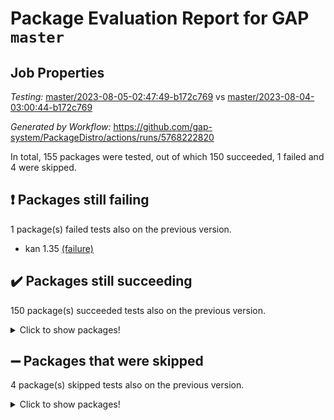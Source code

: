 # Package Evaluation Report for GAP `master`

## Job Properties

*Testing:* [master/2023-08-05-02:47:49-b172c769](https://github.com/gap-system/PackageDistro/blob/data/reports/master/2023-08-05-02:47:49-b172c769) vs [master/2023-08-04-03:00:44-b172c769](https://github.com/gap-system/PackageDistro/blob/data/reports/master/2023-08-04-03:00:44-b172c769)

*Generated by Workflow:* https://github.com/gap-system/PackageDistro/actions/runs/5768222820

In total, 155 packages were tested, out of which 150 succeeded, 1 failed and 4 were skipped.

## :exclamation: Packages still failing

1 package(s) failed tests also on the previous version.
- kan 1.35 [(failure)](https://github.com/gap-system/PackageDistro/actions/runs/5768222820/job/15639150005)

## :heavy_check_mark: Packages still succeeding

150 package(s) succeeded tests also on the previous version.
<details><summary>Click to show packages!</summary>

- 4ti2interface 2023.02-04 [(success)](https://github.com/gap-system/PackageDistro/actions/runs/5768222820/job/15639144754)
- ace 5.6.2 [(success)](https://github.com/gap-system/PackageDistro/actions/runs/5768222820/job/15639144821)
- aclib 1.3.2 [(success)](https://github.com/gap-system/PackageDistro/actions/runs/5768222820/job/15639144881)
- agt 0.3.1 [(success)](https://github.com/gap-system/PackageDistro/actions/runs/5768222820/job/15639144944)
- alnuth 3.2.1 [(success)](https://github.com/gap-system/PackageDistro/actions/runs/5768222820/job/15639145003)
- anupq 3.3.0 [(success)](https://github.com/gap-system/PackageDistro/actions/runs/5768222820/job/15639145059)
- atlasrep 2.1.6 [(success)](https://github.com/gap-system/PackageDistro/actions/runs/5768222820/job/15639145126)
- autodoc 2023.06.19 [(success)](https://github.com/gap-system/PackageDistro/actions/runs/5768222820/job/15639145185)
- automata 1.15 [(success)](https://github.com/gap-system/PackageDistro/actions/runs/5768222820/job/15639145237)
- automgrp 1.3.2 [(success)](https://github.com/gap-system/PackageDistro/actions/runs/5768222820/job/15639145293)
- autpgrp 1.11 [(success)](https://github.com/gap-system/PackageDistro/actions/runs/5768222820/job/15639145348)
- cap 2023.08-03 [(success)](https://github.com/gap-system/PackageDistro/actions/runs/5768222820/job/15639145402)
- caratinterface 2.3.5 [(success)](https://github.com/gap-system/PackageDistro/actions/runs/5768222820/job/15639145456)
- cddinterface 2022.11.01 [(success)](https://github.com/gap-system/PackageDistro/actions/runs/5768222820/job/15639145531)
- circle 1.6.6 [(success)](https://github.com/gap-system/PackageDistro/actions/runs/5768222820/job/15639145582)
- classicpres 1.22 [(success)](https://github.com/gap-system/PackageDistro/actions/runs/5768222820/job/15639145630)
- cohomolo 1.6.11 [(success)](https://github.com/gap-system/PackageDistro/actions/runs/5768222820/job/15639145709)
- congruence 1.2.5 [(success)](https://github.com/gap-system/PackageDistro/actions/runs/5768222820/job/15639145771)
- corelg 1.56 [(success)](https://github.com/gap-system/PackageDistro/actions/runs/5768222820/job/15639145902)
- crime 1.6 [(success)](https://github.com/gap-system/PackageDistro/actions/runs/5768222820/job/15639145971)
- crisp 1.4.6 [(success)](https://github.com/gap-system/PackageDistro/actions/runs/5768222820/job/15639146031)
- crypting 0.10.4 [(success)](https://github.com/gap-system/PackageDistro/actions/runs/5768222820/job/15639146094)
- cryst 4.1.26 [(success)](https://github.com/gap-system/PackageDistro/actions/runs/5768222820/job/15639146152)
- crystcat 1.1.10 [(success)](https://github.com/gap-system/PackageDistro/actions/runs/5768222820/job/15639146216)
- ctbllib 1.3.6 [(success)](https://github.com/gap-system/PackageDistro/actions/runs/5768222820/job/15639146307)
- cubefree 1.19 [(success)](https://github.com/gap-system/PackageDistro/actions/runs/5768222820/job/15639146381)
- curlinterface 2.3.2 [(success)](https://github.com/gap-system/PackageDistro/actions/runs/5768222820/job/15639146454)
- cvec 2.8.1 [(success)](https://github.com/gap-system/PackageDistro/actions/runs/5768222820/job/15639146512)
- datastructures 0.3.0 [(success)](https://github.com/gap-system/PackageDistro/actions/runs/5768222820/job/15639146572)
- deepthought 1.0.6 [(success)](https://github.com/gap-system/PackageDistro/actions/runs/5768222820/job/15639146633)
- design 1.8 [(success)](https://github.com/gap-system/PackageDistro/actions/runs/5768222820/job/15639146693)
- difsets 2.3.1 [(success)](https://github.com/gap-system/PackageDistro/actions/runs/5768222820/job/15639146766)
- digraphs 1.6.2 [(success)](https://github.com/gap-system/PackageDistro/actions/runs/5768222820/job/15639146823)
- edim 1.3.7 [(success)](https://github.com/gap-system/PackageDistro/actions/runs/5768222820/job/15639146880)
- example 4.3.4 [(success)](https://github.com/gap-system/PackageDistro/actions/runs/5768222820/job/15639146977)
- examplesforhomalg 2023.07-01 [(success)](https://github.com/gap-system/PackageDistro/actions/runs/5768222820/job/15639147036)
- factint 1.6.3 [(success)](https://github.com/gap-system/PackageDistro/actions/runs/5768222820/job/15639147126)
- ferret 1.0.9 [(success)](https://github.com/gap-system/PackageDistro/actions/runs/5768222820/job/15639147191)
- fga 1.5.0 [(success)](https://github.com/gap-system/PackageDistro/actions/runs/5768222820/job/15639147260)
- fining 1.5.6 [(success)](https://github.com/gap-system/PackageDistro/actions/runs/5768222820/job/15639147333)
- float 1.0.3 [(success)](https://github.com/gap-system/PackageDistro/actions/runs/5768222820/job/15639147391)
- format 1.4.3 [(success)](https://github.com/gap-system/PackageDistro/actions/runs/5768222820/job/15639147458)
- forms 1.2.9 [(success)](https://github.com/gap-system/PackageDistro/actions/runs/5768222820/job/15639147532)
- fplsa 1.2.6 [(success)](https://github.com/gap-system/PackageDistro/actions/runs/5768222820/job/15639147624)
- fr 2.4.12 [(success)](https://github.com/gap-system/PackageDistro/actions/runs/5768222820/job/15639147706)
- francy 2.0.3 [(success)](https://github.com/gap-system/PackageDistro/actions/runs/5768222820/job/15639147777)
- fwtree 1.3 [(success)](https://github.com/gap-system/PackageDistro/actions/runs/5768222820/job/15639147841)
- gapdoc 1.6.6 [(success)](https://github.com/gap-system/PackageDistro/actions/runs/5768222820/job/15639147916)
- gauss 2023.02-04 [(success)](https://github.com/gap-system/PackageDistro/actions/runs/5768222820/job/15639147988)
- gaussforhomalg 2023.02-04 [(success)](https://github.com/gap-system/PackageDistro/actions/runs/5768222820/job/15639148058)
- gbnp 1.0.5 [(success)](https://github.com/gap-system/PackageDistro/actions/runs/5768222820/job/15639148127)
- generalizedmorphismsforcap 2023.03-01 [(success)](https://github.com/gap-system/PackageDistro/actions/runs/5768222820/job/15639148198)
- genss 1.6.8 [(success)](https://github.com/gap-system/PackageDistro/actions/runs/5768222820/job/15639148276)
- gradedmodules 2023.02-04 [(success)](https://github.com/gap-system/PackageDistro/actions/runs/5768222820/job/15639148355)
- gradedringforhomalg 2023.02-04 [(success)](https://github.com/gap-system/PackageDistro/actions/runs/5768222820/job/15639148429)
- grape 4.9.0 [(success)](https://github.com/gap-system/PackageDistro/actions/runs/5768222820/job/15639148494)
- groupoids 1.73 [(success)](https://github.com/gap-system/PackageDistro/actions/runs/5768222820/job/15639148570)
- grpconst 2.6.4 [(success)](https://github.com/gap-system/PackageDistro/actions/runs/5768222820/job/15639148639)
- guarana 0.96.3 [(success)](https://github.com/gap-system/PackageDistro/actions/runs/5768222820/job/15639148711)
- guava 3.18 [(success)](https://github.com/gap-system/PackageDistro/actions/runs/5768222820/job/15639148782)
- hap 1.57 [(success)](https://github.com/gap-system/PackageDistro/actions/runs/5768222820/job/15639148863)
- hapcryst 0.1.15 [(success)](https://github.com/gap-system/PackageDistro/actions/runs/5768222820/job/15639148959)
- hecke 1.5.3 [(success)](https://github.com/gap-system/PackageDistro/actions/runs/5768222820/job/15639149031)
- help 3.5 [(success)](https://github.com/gap-system/PackageDistro/actions/runs/5768222820/job/15639149105)
- homalg 2023.02-05 [(success)](https://github.com/gap-system/PackageDistro/actions/runs/5768222820/job/15639149185)
- homalgtocas 2023.02-04 [(success)](https://github.com/gap-system/PackageDistro/actions/runs/5768222820/job/15639149257)
- idrel 2.45 [(success)](https://github.com/gap-system/PackageDistro/actions/runs/5768222820/job/15639149331)
- images 1.3.1 [(success)](https://github.com/gap-system/PackageDistro/actions/runs/5768222820/job/15639149401)
- intpic 0.3.0 [(success)](https://github.com/gap-system/PackageDistro/actions/runs/5768222820/job/15639149472)
- io 4.8.1 [(success)](https://github.com/gap-system/PackageDistro/actions/runs/5768222820/job/15639149542)
- io_forhomalg 2023.02-04 [(success)](https://github.com/gap-system/PackageDistro/actions/runs/5768222820/job/15639149625)
- irredsol 1.4.4 [(success)](https://github.com/gap-system/PackageDistro/actions/runs/5768222820/job/15639149685)
- json 2.1.1 [(success)](https://github.com/gap-system/PackageDistro/actions/runs/5768222820/job/15639149766)
- jupyterkernel 1.5.0 [(success)](https://github.com/gap-system/PackageDistro/actions/runs/5768222820/job/15639149835)
- jupyterviz 1.5.6 [(success)](https://github.com/gap-system/PackageDistro/actions/runs/5768222820/job/15639149915)
- kbmag 1.5.11 [(success)](https://github.com/gap-system/PackageDistro/actions/runs/5768222820/job/15639150066)
- laguna 3.9.6 [(success)](https://github.com/gap-system/PackageDistro/actions/runs/5768222820/job/15639150135)
- liealgdb 2.2.1 [(success)](https://github.com/gap-system/PackageDistro/actions/runs/5768222820/job/15639150214)
- liepring 2.8 [(success)](https://github.com/gap-system/PackageDistro/actions/runs/5768222820/job/15639150275)
- liering 2.4.2 [(success)](https://github.com/gap-system/PackageDistro/actions/runs/5768222820/job/15639150341)
- linearalgebraforcap 2023.06-02 [(success)](https://github.com/gap-system/PackageDistro/actions/runs/5768222820/job/15639150410)
- localizeringforhomalg 2023.02-04 [(success)](https://github.com/gap-system/PackageDistro/actions/runs/5768222820/job/15639150478)
- loops 3.4.3 [(success)](https://github.com/gap-system/PackageDistro/actions/runs/5768222820/job/15639150548)
- lpres 1.0.3 [(success)](https://github.com/gap-system/PackageDistro/actions/runs/5768222820/job/15639150605)
- majoranaalgebras 1.5.1 [(success)](https://github.com/gap-system/PackageDistro/actions/runs/5768222820/job/15639150668)
- mapclass 1.4.6 [(success)](https://github.com/gap-system/PackageDistro/actions/runs/5768222820/job/15639150753)
- matgrp 0.70 [(success)](https://github.com/gap-system/PackageDistro/actions/runs/5768222820/job/15639150808)
- matricesforhomalg 2023.02-04 [(success)](https://github.com/gap-system/PackageDistro/actions/runs/5768222820/job/15639150868)
- modisom 2.5.4 [(success)](https://github.com/gap-system/PackageDistro/actions/runs/5768222820/job/15639150944)
- modulepresentationsforcap 2023.08-01 [(success)](https://github.com/gap-system/PackageDistro/actions/runs/5768222820/job/15639151025)
- modules 2023.02-04 [(success)](https://github.com/gap-system/PackageDistro/actions/runs/5768222820/job/15639151127)
- monoidalcategories 2023.07-01 [(success)](https://github.com/gap-system/PackageDistro/actions/runs/5768222820/job/15639151251)
- nconvex 2022.09-01 [(success)](https://github.com/gap-system/PackageDistro/actions/runs/5768222820/job/15639151355)
- nilmat 1.4.2 [(success)](https://github.com/gap-system/PackageDistro/actions/runs/5768222820/job/15639151454)
- nock 1.5 [(success)](https://github.com/gap-system/PackageDistro/actions/runs/5768222820/job/15639151526)
- normalizinterface 1.3.6 [(success)](https://github.com/gap-system/PackageDistro/actions/runs/5768222820/job/15639151603)
- nq 2.5.10 [(success)](https://github.com/gap-system/PackageDistro/actions/runs/5768222820/job/15639151685)
- numericalsgps 1.3.1 [(success)](https://github.com/gap-system/PackageDistro/actions/runs/5768222820/job/15639151785)
- openmath 11.5.3 [(success)](https://github.com/gap-system/PackageDistro/actions/runs/5768222820/job/15639151882)
- orb 4.9.0 [(success)](https://github.com/gap-system/PackageDistro/actions/runs/5768222820/job/15639151982)
- packagemanager 1.4.1 [(success)](https://github.com/gap-system/PackageDistro/actions/runs/5768222820/job/15639152047)
- patternclass 2.4.3 [(success)](https://github.com/gap-system/PackageDistro/actions/runs/5768222820/job/15639152112)
- permut 2.0.4 [(success)](https://github.com/gap-system/PackageDistro/actions/runs/5768222820/job/15639152184)
- polenta 1.3.10 [(success)](https://github.com/gap-system/PackageDistro/actions/runs/5768222820/job/15639152239)
- polymaking 0.8.6 [(success)](https://github.com/gap-system/PackageDistro/actions/runs/5768222820/job/15639152312)
- primgrp 3.4.4 [(success)](https://github.com/gap-system/PackageDistro/actions/runs/5768222820/job/15639152380)
- profiling 2.5.4 [(success)](https://github.com/gap-system/PackageDistro/actions/runs/5768222820/job/15639152449)
- qpa 1.34 [(success)](https://github.com/gap-system/PackageDistro/actions/runs/5768222820/job/15639152519)
- quagroup 1.8.3 [(success)](https://github.com/gap-system/PackageDistro/actions/runs/5768222820/job/15639152580)
- radiroot 2.9 [(success)](https://github.com/gap-system/PackageDistro/actions/runs/5768222820/job/15639152670)
- rcwa 4.7.1 [(success)](https://github.com/gap-system/PackageDistro/actions/runs/5768222820/job/15639152725)
- rds 1.8 [(success)](https://github.com/gap-system/PackageDistro/actions/runs/5768222820/job/15639152799)
- recog 1.4.2 [(success)](https://github.com/gap-system/PackageDistro/actions/runs/5768222820/job/15639152871)
- repndecomp 1.3.0 [(success)](https://github.com/gap-system/PackageDistro/actions/runs/5768222820/job/15639152942)
- repsn 3.1.1 [(success)](https://github.com/gap-system/PackageDistro/actions/runs/5768222820/job/15639153022)
- resclasses 4.7.3 [(success)](https://github.com/gap-system/PackageDistro/actions/runs/5768222820/job/15639153093)
- ringsforhomalg 2023.02-05 [(success)](https://github.com/gap-system/PackageDistro/actions/runs/5768222820/job/15639153152)
- sco 2023.02-04 [(success)](https://github.com/gap-system/PackageDistro/actions/runs/5768222820/job/15639153222)
- scscp 2.4.1 [(success)](https://github.com/gap-system/PackageDistro/actions/runs/5768222820/job/15639153299)
- semigroups 5.2.1 [(success)](https://github.com/gap-system/PackageDistro/actions/runs/5768222820/job/15639153351)
- sglppow 2.3 [(success)](https://github.com/gap-system/PackageDistro/actions/runs/5768222820/job/15639153411)
- sgpviz 0.999.5 [(success)](https://github.com/gap-system/PackageDistro/actions/runs/5768222820/job/15639153483)
- simpcomp 2.1.14 [(success)](https://github.com/gap-system/PackageDistro/actions/runs/5768222820/job/15639153539)
- singular 2023.02.09 [(success)](https://github.com/gap-system/PackageDistro/actions/runs/5768222820/job/15639153608)
- sl2reps 1.1 [(success)](https://github.com/gap-system/PackageDistro/actions/runs/5768222820/job/15639153683)
- sla 1.5.3 [(success)](https://github.com/gap-system/PackageDistro/actions/runs/5768222820/job/15639153754)
- smallgrp 1.5.3 [(success)](https://github.com/gap-system/PackageDistro/actions/runs/5768222820/job/15639153835)
- smallsemi 0.6.13 [(success)](https://github.com/gap-system/PackageDistro/actions/runs/5768222820/job/15639153908)
- sonata 2.9.6 [(success)](https://github.com/gap-system/PackageDistro/actions/runs/5768222820/job/15639153991)
- sophus 1.27 [(success)](https://github.com/gap-system/PackageDistro/actions/runs/5768222820/job/15639154072)
- spinsym 1.5.2 [(success)](https://github.com/gap-system/PackageDistro/actions/runs/5768222820/job/15639154146)
- standardff 0.9.4 [(success)](https://github.com/gap-system/PackageDistro/actions/runs/5768222820/job/15639154232)
- symbcompcc 1.3.2 [(success)](https://github.com/gap-system/PackageDistro/actions/runs/5768222820/job/15639154314)
- thelma 1.3 [(success)](https://github.com/gap-system/PackageDistro/actions/runs/5768222820/job/15639154396)
- tomlib 1.2.9 [(success)](https://github.com/gap-system/PackageDistro/actions/runs/5768222820/job/15639154496)
- toolsforhomalg 2023.07-01 [(success)](https://github.com/gap-system/PackageDistro/actions/runs/5768222820/job/15639154583)
- toric 1.9.5 [(success)](https://github.com/gap-system/PackageDistro/actions/runs/5768222820/job/15639154654)
- toricvarieties 2022.07.13 [(success)](https://github.com/gap-system/PackageDistro/actions/runs/5768222820/job/15639154757)
- transgrp 3.6.4 [(success)](https://github.com/gap-system/PackageDistro/actions/runs/5768222820/job/15639154848)
- ugaly 4.1.3 [(success)](https://github.com/gap-system/PackageDistro/actions/runs/5768222820/job/15639154935)
- unipot 1.5 [(success)](https://github.com/gap-system/PackageDistro/actions/runs/5768222820/job/15639155032)
- unitlib 4.2.0 [(success)](https://github.com/gap-system/PackageDistro/actions/runs/5768222820/job/15639155131)
- utils 0.82 [(success)](https://github.com/gap-system/PackageDistro/actions/runs/5768222820/job/15639155200)
- uuid 0.7 [(success)](https://github.com/gap-system/PackageDistro/actions/runs/5768222820/job/15639155290)
- walrus 0.9991 [(success)](https://github.com/gap-system/PackageDistro/actions/runs/5768222820/job/15639155371)
- wedderga 4.10.4 [(success)](https://github.com/gap-system/PackageDistro/actions/runs/5768222820/job/15639155456)
- xmod 2.91 [(success)](https://github.com/gap-system/PackageDistro/actions/runs/5768222820/job/15639155513)
- xmodalg 1.23 [(success)](https://github.com/gap-system/PackageDistro/actions/runs/5768222820/job/15639155578)
- yangbaxter 0.10.3 [(success)](https://github.com/gap-system/PackageDistro/actions/runs/5768222820/job/15639155653)
- zeromqinterface 0.14 [(success)](https://github.com/gap-system/PackageDistro/actions/runs/5768222820/job/15639155719)
</details>

## :heavy_minus_sign: Packages that were skipped

4 package(s) skipped tests also on the previous version.
<details><summary>Click to show packages!</summary>

- browse 1.8.21 [(skipped)](https://github.com/gap-system/PackageDistro/actions/runs/5768222820/job/15638944539)
- itc 1.5.1 [(skipped)](https://github.com/gap-system/PackageDistro/actions/runs/5768222820/job/15638944539)
- polycyclic 2.16 [(skipped)](https://github.com/gap-system/PackageDistro/actions/runs/5768222820/job/15638944539)
- xgap 4.31 [(skipped)](https://github.com/gap-system/PackageDistro/actions/runs/5768222820/job/15638944539)
</details>

